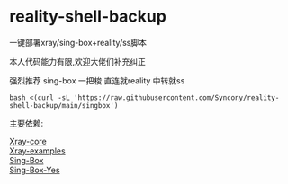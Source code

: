 # reality-shell-backup
一键部署xray/sing-box+reality/ss脚本

本人代码能力有限,欢迎大佬们补充纠正

强烈推荐 sing-box 一把梭 直连就reality 中转就ss
```
bash <(curl -sL 'https://raw.githubusercontent.com/Syncony/reality-shell-backup/main/singbox')
```

主要依赖:

[Xray-core](https://github.com/XTLS/Xray-core)<br/>
[Xray-examples](https://github.com/chika0801/Xray-examples)<br/>
[Sing-Box](https://github.com/SagerNet/sing-box)<br/>
[Sing-Box-Yes](https://github.com/FranzKafkaYu/sing-box-yes/tree/main)
